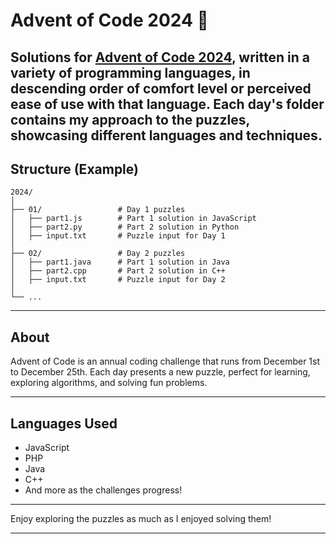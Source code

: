 # Advent of Code 2024 🎄

## Solutions for [Advent of Code 2024](https://adventofcode.com/2024), written in a variety of programming languages, in descending order of comfort level or perceived ease of use with that language. Each day's folder contains my approach to the puzzles, showcasing different languages and techniques.

## Structure (Example)

```
2024/
│
├── 01/                 # Day 1 puzzles
│   ├── part1.js        # Part 1 solution in JavaScript
│   ├── part2.py        # Part 2 solution in Python
│   ├── input.txt       # Puzzle input for Day 1
│
├── 02/                 # Day 2 puzzles
│   ├── part1.java      # Part 1 solution in Java
│   ├── part2.cpp       # Part 2 solution in C++
│   ├── input.txt       # Puzzle input for Day 2
│
└── ...
```

---

## About

Advent of Code is an annual coding challenge that runs from December 1st to December 25th. Each day presents a new puzzle, perfect for learning, exploring algorithms, and solving fun problems.

---

## Languages Used

-   JavaScript
-   PHP
-   Java
-   C++
-   And more as the challenges progress!

---

Enjoy exploring the puzzles as much as I enjoyed solving them!

---
